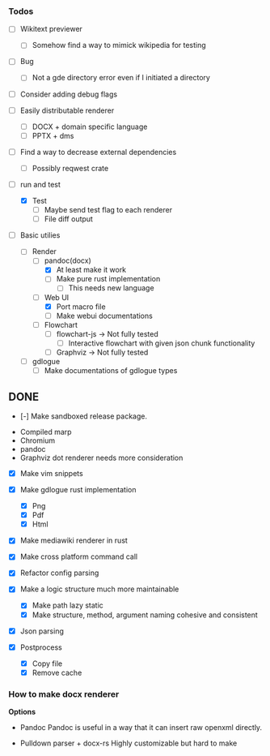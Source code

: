 ### Todos

* [ ] Wikitext previewer
    * [ ] Somehow find a way to mimick wikipedia for testing
* [ ] Bug
	* [ ] Not a gde directory error even if I initiated a directory

* [ ] Consider adding debug flags

* [ ] Easily distributable renderer
	* [ ] DOCX + domain specific language
	* [ ] PPTX + dms
* [ ] Find a way to decrease external dependencies
	* [ ] Possibly reqwest crate

* [ ] run and test
  * [x] Test
	* [ ] Maybe send test flag to each renderer 
	* [ ] File diff output

* [ ] Basic utilies
  * [ ] Render
    * [ ] pandoc(docx)
	  * [x] At least make it work
	  * [ ] Make pure rust implementation
	    * [ ] This needs new language 
    * [ ] Web UI
	  * [x] Port macro file
	  * [ ] Make webui documentations
    * [ ] Flowchart
      * [ ] flowchart-js -> Not fully tested
	    * [ ] Interactive flowchart with given json chunk functionality
      * [ ] Graphviz -> Not fully tested
  * [ ] gdlogue
	* [ ] Make documentations of gdlogue types

## DONE

* [-] Make sandboxed release package.
- Compiled marp
- Chromium
- pandoc
- Graphviz dot renderer needs more consideration
* [x] Make vim snippets
* [x] Make gdlogue rust implementation
  * [x] Png
  * [x] Pdf
  * [x] Html
* [x] Make mediawiki renderer in rust

* [x] Make cross platform command call
* [x] Refactor config parsing
* [x] Make a logic structure much more maintainable
  * [x] Make path lazy static
  * [x] Make structure, method, argument naming cohesive and consistent

* [x] Json parsing

* [x] Postprocess
    * [x] Copy file
    * [x] Remove cache

### How to make docx renderer

**Options**

- Pandoc
Pandoc is useful in a way that it can insert raw openxml directly.

- Pulldown parser + docx-rs
Highly customizable but hard to make
